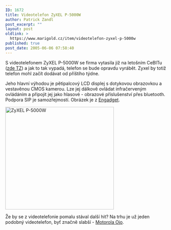 ```yaml
---
ID: 1672
title: Videotelefon ZyXEL P-5000W
author: Patrick Zandl
post_excerpt: ""
layout: post
oldlink: >
  https://www.marigold.cz/item/videotelefon-zyxel-p-5000w
published: true
post_date: 2005-06-06 07:58:40
---
```

<p>S videotelefonem ZyXEL P-5000W se firma vytasila již na letošním CeBITu (<a href="http://www.zyxel.com/news/press.php?indexflag=20050310014235">zde TZ</a>) a jak to tak vypadá, telefon se bude opravdu vyrábět. Zyxel by totiž telefon mohl začít dodávat od příštího týdne. </p>

<p>Jeho hlavní výhodou je pětipalcový LCD displej s dotykovou obrazovkou a vestavěnou CMOS kamerou. Lze jej dálkově ovládat infračerveným ovládáním a připojit jej jako hlasové - obrazové příslušenství přes bluetooth. Podpora SIP je samozřejmostí. Obrázek je z <a href="http://www.engadget.com/entry/1234000830045607">Engadget</a>.</p>

<p><img src="/wp-content/uploads/20050606-zyxelp5000.jpg" alt="ZyXEL P-5000W" width="340" height="321" /></p>

<p>Že by se z videotelefonie pomalu stával další hit? Na trhu je už jeden podobný videotelefon, byť značně slabší - <a href="http://mobil.idnes.cz/mob_aktuality.asp?r=mob_aktuality&amp;c=A040503_5257270_mob_aktuality">Motorola Ojo</a>.
</p>
